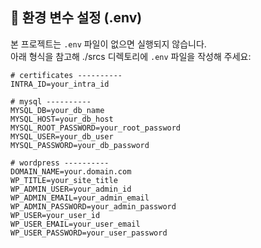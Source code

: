 ## 🔧 환경 변수 설정 (.env)

본 프로젝트는 `.env` 파일이 없으면 실행되지 않습니다.  
아래 형식을 참고해 ./srcs 디렉토리에 `.env` 파일을 작성해 주세요:

```env
# certificates ----------
INTRA_ID=your_intra_id

# mysql ----------
MYSQL_DB=your_db_name
MYSQL_HOST=your_db_host
MYSQL_ROOT_PASSWORD=your_root_password
MYSQL_USER=your_db_user
MYSQL_PASSWORD=your_db_password

# wordpress ----------
DOMAIN_NAME=your.domain.com
WP_TITLE=your_site_title
WP_ADMIN_USER=your_admin_id
WP_ADMIN_EMAIL=your_admin_email
WP_ADMIN_PASSWORD=your_admin_password
WP_USER=your_user_id
WP_USER_EMAIL=your_user_email
WP_USER_PASSWORD=your_user_password
